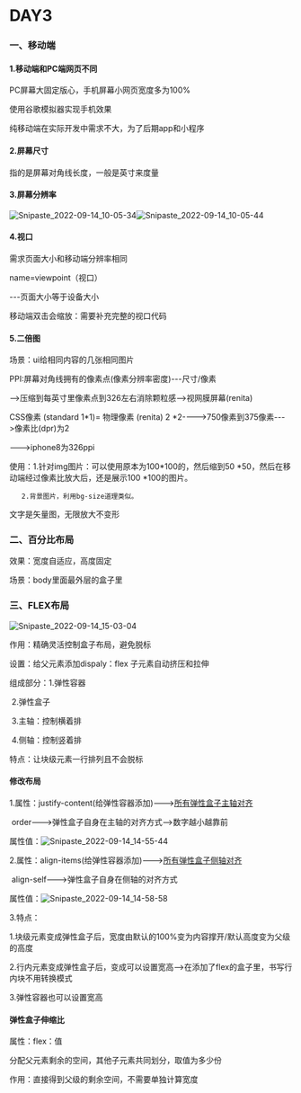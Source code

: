 # DAY3

### 一、移动端

#### 1.移动端和PC端网页不同

PC屏幕大固定版心，手机屏幕小网页宽度多为100%

使用谷歌模拟器实现手机效果

纯移动端在实际开发中需求不大，为了后期app和小程序

#### 2.屏幕尺寸

指的是屏幕对角线长度，一般是英寸来度量

#### 3.屏幕分辨率

![Snipaste_2022-09-14_10-05-34](D:\DATA\IMAGES\新建文件夹\snap\Snipaste_2022-09-14_10-05-34.png)![Snipaste_2022-09-14_10-05-44](D:\DATA\IMAGES\新建文件夹\snap\Snipaste_2022-09-14_10-05-44.png)



#### 4.视口

需求页面大小和移动端分辨率相同

name=viewpoint（视口）

<meta name='viewpoint' content='width=deive-width initial-scale=1.0'>---页面大小等于设备大小

移动端双击会缩放：需要补充完整的视口代码

#### 5.二倍图

场景：ui给相同内容的几张相同图片

PPI:屏幕对角线拥有的像素点(像素分辨率密度)---尺寸/像素

-->压缩到每英寸里像素点到326左右消除颗粒感-->视网膜屏幕(renita)      

CSS像素 (standard 1*1)= 物理像素 (renita) 2 *2---->750像素到375像素--->像素比(dpr)为2

--->iphone8为326ppi

使用：1.针对img图片：可以使用原本为100*100的，然后缩到50 *50，然后在移动端经过像素比放大后，还是展示100 *100的图片。

 	   2.背景图片，利用bg-size道理类似。

文字是矢量图，无限放大不变形





### 二、百分比布局

效果：宽度自适应，高度固定

场景：body里面最外层的盒子里



### 三、FLEX布局

![Snipaste_2022-09-14_15-03-04](D:\DATA\IMAGES\新建文件夹\snap\Snipaste_2022-09-14_15-03-04.png)

作用：精确灵活控制盒子布局，避免脱标

设置：给父元素添加dispaly：flex 子元素自动挤压和拉伸

组成部分：1.弹性容器

​		   2.弹性盒子

​		   3.主轴：控制横着排

​		   4.侧轴：控制竖着排

特点：让块级元素一行排列且不会脱标

#### 修改布局

1.属性：justify-content(给弹性容器添加)--->[所有弹性盒子主轴对齐]()

​	       order--->弹性盒子自身在主轴的对齐方式-->数字越小越靠前

属性值：![Snipaste_2022-09-14_14-55-44](D:\DATA\IMAGES\新建文件夹\snap\Snipaste_2022-09-14_14-55-44.png)





2.属性：align-items(给弹性容器添加)--->[所有弹性盒子侧轴对齐]()

​	       align-self--->弹性盒子自身在侧轴的对齐方式

属性值：![Snipaste_2022-09-14_14-58-58](D:\DATA\IMAGES\新建文件夹\snap\Snipaste_2022-09-14_14-58-58.png)



3.特点：

1.块级元素变成弹性盒子后，宽度由默认的100%变为内容撑开/默认高度变为父级的高度

2.行内元素变成弹性盒子后，变成可以设置宽高-->在添加了flex的盒子里，书写行内块不用转换模式

3.弹性容器也可以设置宽高



#### 弹性盒子伸缩比

属性：flex：值

分配父元素剩余的空间，其他子元素共同划分，取值为多少份

作用：直接得到父级的剩余空间，不需要单独计算宽度



